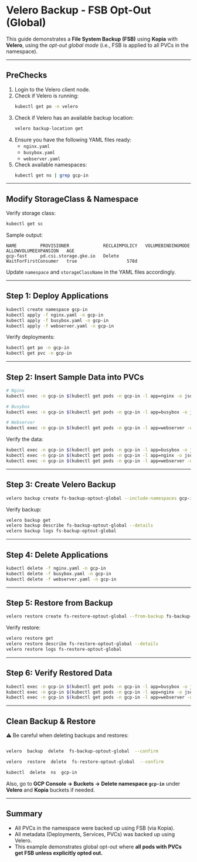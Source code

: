 # Velero Backup - FSB Opt-Out (Global)

This guide demonstrates a **File System Backup (FSB)** using **Kopia** with **Velero**, using the *opt-out global mode* (i.e., FSB is applied to all PVCs in the namespace).

---

## PreChecks

1. Login to the Velero client node.
2. Check if Velero is running:
    ```bash
    kubectl get po -n velero
    ```
3. Check if Velero has an available backup location:
    ```bash
    velero backup-location get
    ```
4. Ensure you have the following YAML files ready:
    - `nginx.yaml`
    - `busybox.yaml`
    - `webserver.yaml`
5. Check available namespaces:  
   ```bash
   kubectl get ns | grep gcp-in
   ```

---

## Modify StorageClass & Namespace

Verify storage class:  
```bash
kubectl get sc
```

Sample output:
```
NAME         PROVISIONER             RECLAIMPOLICY   VOLUMEBINDINGMODE      ALLOWVOLUMEEXPANSION   AGE
gcp-fast     pd.csi.storage.gke.io   Delete          WaitForFirstConsumer   true                   578d
```

Update `namespace` and `storageClassName` in the YAML files accordingly.

---

## Step 1: Deploy Applications

```bash
kubectl create namespace gcp-in
kubectl apply -f nginx.yaml -n gcp-in
kubectl apply -f busybox.yaml -n gcp-in
kubectl apply -f webserver.yaml -n gcp-in
```

Verify deployments:

```bash
kubectl get po -n gcp-in
kubectl get pvc -n gcp-in
```

---

## Step 2: Insert Sample Data into PVCs

```bash
# Nginx
kubectl exec -n gcp-in $(kubectl get pods -n gcp-in -l app=nginx -o jsonpath='{.items[0].metadata.name}')   -- sh -c 'echo "This is Velero Backup & restore Test in Nginx" > /usr/share/nginx/html/index.html'

# Busybox
kubectl exec -n gcp-in $(kubectl get pods -n gcp-in -l app=busybox -o jsonpath='{.items[0].metadata.name}')   -- sh -c 'echo "This is Velero Backup & restore Test in busybox" > /data/data.txt'

# Webserver
kubectl exec -n gcp-in $(kubectl get pods -n gcp-in -l app=webserver -o jsonpath='{.items[0].metadata.name}')   -- sh -c 'echo "This is Velero Backup & restore Test in webserver" > /usr/local/apache2/htdocs/index.html'
```

Verify the data:

```bash
kubectl exec -n gcp-in $(kubectl get pods -n gcp-in -l app=busybox -o jsonpath='{.items[0].metadata.name}') -- cat /data/data.txt
kubectl exec -n gcp-in $(kubectl get pods -n gcp-in -l app=nginx -o jsonpath='{.items[0].metadata.name}') -- cat /usr/share/nginx/html/index.html
kubectl exec -n gcp-in $(kubectl get pods -n gcp-in -l app=webserver -o jsonpath='{.items[0].metadata.name}') -- cat /usr/local/apache2/htdocs/index.html
```

---

## Step 3: Create Velero Backup

```bash
velero backup create fs-backup-optout-global --include-namespaces gcp-in
```

Verify backup:

```bash
velero backup get
velero backup describe fs-backup-optout-global --details
velero backup logs fs-backup-optout-global
```

---

## Step 4: Delete Applications

```bash
kubectl delete -f nginx.yaml -n gcp-in
kubectl delete -f busybox.yaml -n gcp-in
kubectl delete -f webserver.yaml -n gcp-in
```

---

## Step 5: Restore from Backup

```bash
velero restore create fs-restore-optout-global --from-backup fs-backup-optout-global
```

Verify restore:

```bash
velero restore get
velero restore describe fs-restore-optout-global --details
velero restore logs fs-restore-optout-global
```

---

## Step 6: Verify Restored Data

```bash
kubectl exec -n gcp-in $(kubectl get pods -n gcp-in -l app=busybox -o jsonpath='{.items[0].metadata.name}') -- cat /data/data.txt
kubectl exec -n gcp-in $(kubectl get pods -n gcp-in -l app=nginx -o jsonpath='{.items[0].metadata.name}') -- cat /usr/share/nginx/html/index.html
kubectl exec -n gcp-in $(kubectl get pods -n gcp-in -l app=webserver -o jsonpath='{.items[0].metadata.name}') -- cat /usr/local/apache2/htdocs/index.html
```
---
## Clean Backup & Restore
⚠️ Be careful when deleting backups and restores:
```bash

velero  backup  delete  fs-backup-optout-global  --confirm

velero  restore  delete  fs-restore-optout-global  --confirm

kubectl  delete  ns  gcp-in

```
Also, go to **GCP Console → Buckets → Delete namespace `gcp-in`** under **Velero** and **Kopia** buckets if needed.

---

## Summary

- All PVCs in the namespace were backed up using FSB (via Kopia).
- All metadata (Deployments, Services, PVCs) was backed up using Velero.
- This example demonstrates global opt-out where **all pods with PVCs get FSB unless explicitly opted out.**

